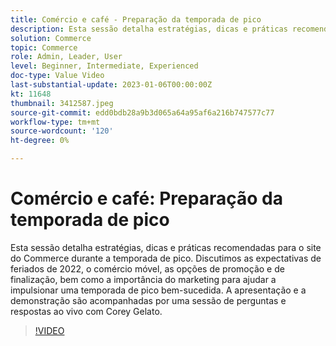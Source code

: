 ```yaml
---
title: Comércio e café - Preparação da temporada de pico
description: Esta sessão detalha estratégias, dicas e práticas recomendadas para o site do Commerce durante a temporada de pico. Discutimos as expectativas de feriados de 2022, o comércio móvel, as opções de promoção e de finalização, bem como a importância do marketing para ajudar a impulsionar uma temporada de pico bem-sucedida. A apresentação e a demonstração são acompanhadas por uma sessão de perguntas e respostas ao vivo com Corey Gelato.
solution: Commerce
topic: Commerce
role: Admin, Leader, User
level: Beginner, Intermediate, Experienced
doc-type: Value Video
last-substantial-update: 2023-01-06T00:00:00Z
kt: 11648
thumbnail: 3412587.jpeg
source-git-commit: edd0bdb28a9b3d065a64a95af6a216b747577c77
workflow-type: tm+mt
source-wordcount: '120'
ht-degree: 0%

---
```


# Comércio e café: Preparação da temporada de pico

Esta sessão detalha estratégias, dicas e práticas recomendadas para o site do Commerce durante a temporada de pico. Discutimos as expectativas de feriados de 2022, o comércio móvel, as opções de promoção e de finalização, bem como a importância do marketing para ajudar a impulsionar uma temporada de pico bem-sucedida. A apresentação e a demonstração são acompanhadas por uma sessão de perguntas e respostas ao vivo com Corey Gelato.

>[!VIDEO](https://video.tv.adobe.com/v/3412587/?quality=12&learn=on)

